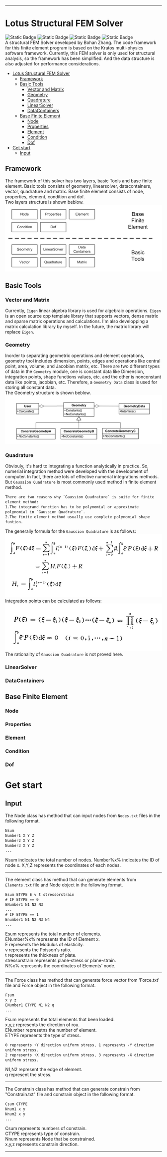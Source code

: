 ***
# Lotus Structural FEM Solver
![Static Badge](https://img.shields.io/badge/FEM-Solver-green)
![Static Badge](https://img.shields.io/badge/Language-C%2B%2B17-red)
![Static Badge](https://img.shields.io/badge/Frame-Kratos-blue)
![Static Badge](https://img.shields.io/badge/Linear%20algebra-Eigen-purple)\
A structural FEM Solver developed by Bohan Zhang. The code framework for this finite element program is based on the Kratos multi-physics software framework. Currently, this FEM solver is only used for structural analysis, so the framework has been simplified. And the data structure is also adjusted for performance considerations.

- [Lotus Structural FEM Solver](#lotus-structural-fem-solver)
  - [Framework](#framework)
  - [Basic Tools](#basic-tools)
    - [Vector and Matrix](#vector-and-matrix)
    - [Geometry](#geometry)
    - [Quadrature](#quadrature)
    - [LinearSolver](#linearsolver)
    - [DataContainers](#datacontainers)
  - [Base Finite Element](#base-finite-element)
    - [Node](#node)
    - [Properties](#properties)
    - [Element](#element)
    - [Condition](#condition)
    - [Dof](#dof)
- [Get start](#get-start)
  - [Input](#input)

## Framework
The framework of this solver has two layers, basic Tools and base finite element. Basic tools consists of geometry, linearsolver, datacontainers, vector, quadrature and matrix.
Base finite element consists of node, properties, element, condition and dof.\
Two layers structure is shown beblow.
![Two layers structure](pic/pic1.jpg)

## Basic Tools
### Vector and Matrix
Currently, `Eigen` linear algebra library is used for algebraic operations. `Eigen` is an open source cpp template library that supports vectors, dense matrix and sparse matrix operations and calculations. I'm also developping a matrix calculation library by myself. In the future, the matrix library will replace `Eigen`. 
### Geometry
Inorder to separating geometric operations and element operations, geometry tool includes dimension, points, edges and operations like central point, area, volume, and Jacobian matrix, etc. 
There are two different types of data in the `Geometry` module, one is constant data like Dimension, integration points, shape functions values, etc. and the other is nonconstant data like points, jacobian, etc.
Therefore, a `Geometry Data` class is used for storing all constant data.\
The Geometry structure is shown beblow.
![Geometry module](pic/pic2.jpg)
### Quadrature
Obviouly, it's hard to integrating a function analytically in practice. 
So, numerial integration method were developed with the development of computer.
In fact, there are lots of effective numerial integrations methods. But `Gaussion Quadrature` is most commonly used method in finite element method.
```
There are two reasons why `Gaussion Quadrature` is suite for finite element method:
1.The integrand function has to be polynomial or approximate polynomial in `Gaussion Quadrature`.
2.The finite element method usually use complete polynomial shape funtion.
```
The generally formula for the `Gaussion Quadrature` is as follows:
![Gaussion Quadrature1](pic/pic4.jpg)
Integration points can be calculated as follows:
![Gaussion Quadrature2](pic/pic3.jpg)
The rationality of `Gaussion Quadrature` is not proved here.


### LinearSolver
### DataContainers

## Base Finite Element
### Node
### Properties
### Element
### Condition
### Dof


# Get start
## Input
The Node class has method that can input nodes from `Nodes.txt`  files in the following format.
```
Nsum
Number1 X Y Z
Number2 X Y Z
Number3 X Y Z
...
```
Nsum indicates the total number of nodes.
Number%x% indicates the ID of node x.
X,Y,Z represents the coordinates of each nodes.
***
The element class has method that can generate elements from `Elements.txt` file and Node object in the following format.
```
Esum ETYPE E v t stressorstrain
# IF ETYPE == 0
ENumber1 N1 N2 N3 
...
# IF ETYPE == 1
Enumber1 N1 N2 N3 N4
...
```
Esum represents the total number of elements.\
ENumber%x% represents the ID of Element x.\
E represents the Modulus of elasticity.\
v represents the Poisson's ratio.\
t represents the thickness of plate.\
stressorstrain represents plane-stress or plane-strain.\
N%x% represents the coordinates of Elements' node.
***
The Force class has method that can generate force vector from 'Force.txt' file and Force object in the following format.
```
Fsum
x y z
ENumber1 ETYPE N1 N2 q
...
```
Fsum represents the total elements that been loaded.\
x,y,z represents the direction of rou.\
ENumber represetns the number of element.\
ETYPE represents the type of stress.
```
0 represents +Y direction uniform stress, 1 represents -Y direction uniform stress.
2 represents +X direction uniform stress, 3 represents -X direction uniform stress.
```
N1,N2 represent the edge of element.\
q represent the stress.
***
The Constrain class has method that can generate constrain from "Constrain.txt" file and constrain object in the following format.
```
Csum CTYPE
Nnum1 x y
Nnum2 x y
...
```
Csum represents numbers of constrain.\
CTYPE represents type of constrain.\
Nnum represents Node that be constrained.\
x,y,z represents constrain direction.
***
